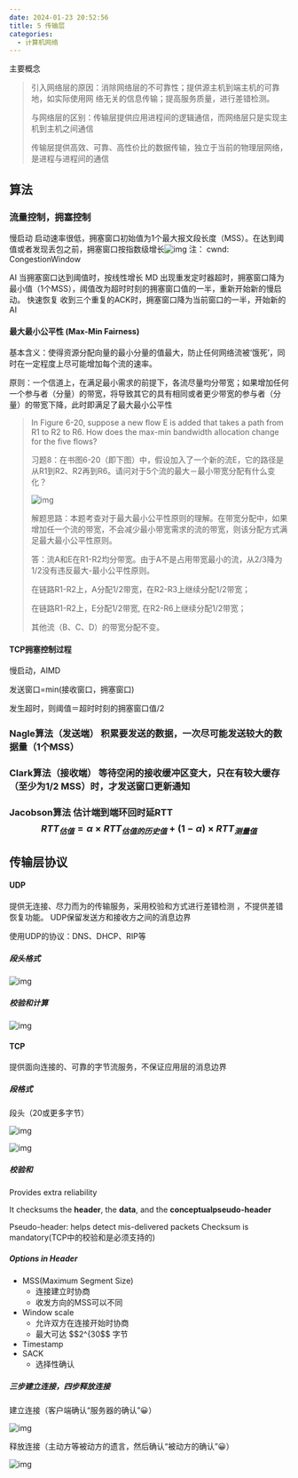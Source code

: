 ```yaml
---
date: 2024-01-23 20:52:56
title: 5 传输层
categories:
  - 计算机网络
---
```


 主要概念

> 引入网络层的原因：消除网络层的不可靠性；提供源主机到端主机的可靠地，如实际使用网 络无关的信息传输；提高服务质量，进行差错检测。
>
> 与网络层的区别：传输层提供应用进程间的逻辑通信，而网络层只是实现主机到主机之间通信 
>
> 传输层提供高效、可靠、高性价比的数据传输，独立于当前的物理层网络，是进程与进程间的通信

## 算法

###  流量控制，拥塞控制

慢启动   启动速率很低，拥塞窗口初始值为1个最大报文段长度（MSS）。在达到阈 值或者发现丢包之前，拥塞窗口按指数级增长![img](https://picture2023-1309715649.cos.ap-beijing.myqcloud.com/img/(null)-20240123210154605.(null))   注：   cwnd: CongestionWindow

AI   当拥塞窗口达到阈值时，按线性增长 
MD   出现重发定时器超时，拥塞窗口降为最小值（1个MSS），阈值改为超时时刻的拥塞窗口值的一半，重新开始新的慢启动。
快速恢复   收到三个重复的ACK时，拥塞窗口降为当前窗口的一半，开始新的AI

####   最大最小公平性 (Max-Min Fairness)

  基本含义：使得资源分配向量的最小分量的值最大，防止任何网络流被‘饿死’，同时在一定程度上尽可能增加每个流的速率。

  原则：一个信道上，在满足最小需求的前提下，各流尽量均分带宽；如果增加任何一个参与者（分量）的带宽，将导致其它的具有相同或者更少带宽的参与者（分量）的带宽下降，此时即满足了最大最小公平性

> In Figure 6-20, suppose a new flow E is added that takes a path from R1 to R2 to R6. How does the max-min bandwidth allocation change for the five flows?
>
> 习题8：在书图6-20（即下图）中，假设加入了一个新的流E，它的路径是从R1到R2、R2再到R6。请问对于5个流的最大－最小带宽分配有什么变化？
>
> ![img](https://picture2023-1309715649.cos.ap-beijing.myqcloud.com/img/(null)-20240123210154980.(null))
>
> 解题思路：本题考查对于最大最小公平性原则的理解。在带宽分配中，如果增加任一个流的带宽，不会减少最小带宽需求的流的带宽，则该分配方式满足最大最小公平性原则。
>
> 答：流A和E在R1-R2均分带宽。由于A不是占用带宽最小的流，从2/3降为1/2没有违反最大-最小公平性原则。
>
> 在链路R1-R2上，A分配1/2带宽，在R2-R3上继续分配1/2带宽；
>
> 在链路R1-R2上，E分配1/2带宽, 在R2-R6上继续分配1/2带宽；
>
> 其他流（B、C、D）的带宽分配不变。

####   TCP拥塞控制过程

  慢启动，AIMD

  发送窗口=min(接收窗口，拥塞窗口)

  发生超时，则阈值＝超时时刻的拥塞窗口值/2

###  Nagle算法（发送端）  积累要发送的数据，一次尽可能发送较大的数据量（1个MSS）

###  Clark算法（接收端）  等待空闲的接收缓冲区变大，只在有较大缓存（至少为1/2 MSS）时，才发送窗口更新通知

###  Jacobson算法  估计端到端环回时延RTT  $$RTT_{估值}=\alpha \times RTT_{估值的历史值} + (1 - \alpha) \times RTT_{测量值}$$

## 传输层协议

####  UDP

 提供无连接、尽力而为的传输服务，采用校验和方式进行差错检测 ，不提供差错恢复功能。 UDP保留发送方和接收方之间的消息边界

 使用UDP的协议：DNS、DHCP、RIP等

#####   段头格式

![img](https://picture2023-1309715649.cos.ap-beijing.myqcloud.com/img/(null)-20240123210155297.(null))

#####  校验和计算

![img](https://picture2023-1309715649.cos.ap-beijing.myqcloud.com/img/(null)-20240123210155575.(null))

#### TCP

提供面向连接的、可靠的字节流服务，不保证应用层的消息边界

#####  段格式

 段头（20或更多字节）

![img](https://picture2023-1309715649.cos.ap-beijing.myqcloud.com/img/(null)-20240123210155826.(null))

![img](https://picture2023-1309715649.cos.ap-beijing.myqcloud.com/img/(null)-20240123210156094.(null))

#####  校验和

 Provides extra reliability

 It checksums the **header**, the **data**, and the **conceptualpseudo-header**

 Pseudo-header: helps detect mis-delivered packets Checksum is mandatory(TCP中的校验和是必须支持的)

#####  Options in Header

- MSS(Maximum Segment Size)
  - 连接建立时协商
  - 收发方向的MSS可以不同
- Window scale
  - 允许双方在连接开始时协商
  - 最大可达 $$2^{30$$ 字节
- Timestamp
- SACK
  - 选择性确认

#####  三步建立连接，四步释放连接

 建立连接（客户端确认“服务器的确认”😀）

![img](https://picture2023-1309715649.cos.ap-beijing.myqcloud.com/img/(null)-20240123210156371.(null))

 释放连接（主动方等被动方的遗言，然后确认“被动方的确认”😀）

![img](https://picture2023-1309715649.cos.ap-beijing.myqcloud.com/img/(null)-20240123210156619.(null))
